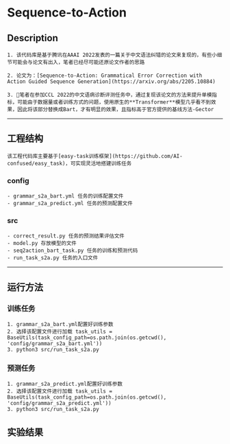 # Sequence-to-Action
## Description
    1. 该代码库是基于腾讯在AAAI 2022发表的一篇关于中文语法纠错的论文来复现的，有些小细节可能会与论文有出入，笔者已经尽可能还原论文作者的思路

    2. 论文为：[Sequence-to-Action: Grammatical Error Correction with Action Guided Sequence Generation](https://arxiv.org/abs/2205.10884)

    3. 笔者在参加CCL 2022的中文语病诊断评测任务中，通过复现该论文的方法来提升单模指标，可能由于数据量或者训练方式的问题，使用原生的**Transformer**模型几乎看不到效果，因此将该部分替换成Bart，才有明显的效果，且指标高于官方提供的基线方法-Gector
___
## 工程结构
    该工程代码库主要基于[easy-task训练框架](https://github.com/AI-confused/easy_task)，可实现灵活地搭建训练任务
### config
    - grammar_s2a_bart.yml 任务的训练配置文件
    - grammar_s2a_predict.yml 任务的预测配置文件
### src
    - correct_result.py 任务的预测结果评估文件
    - model.py 存放模型的文件
    - seq2action_bart_task.py 任务的训练和预测代码
    - run_task_s2a.py 任务的入口文件
___
## 运行方法
### 训练任务
    1. grammar_s2a_bart.yml配置好训练参数
    2. 选择该配置文件进行加载 task_utils = BaseUtils(task_config_path=os.path.join(os.getcwd(), 'config/grammar_s2a_bart.yml'))
    3. python3 src/run_task_s2a.py
### 预测任务
    1. grammar_s2a_predict.yml配置好训练参数
    2. 选择该配置文件进行加载 task_utils = BaseUtils(task_config_path=os.path.join(os.getcwd(), 'config/grammar_s2a_predict.yml'))
    3. python3 src/run_task_s2a.py
## 实验结果
